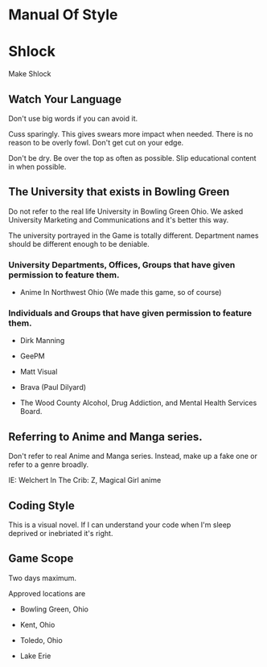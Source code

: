 # Manual Of Style

# Shlock

Make Shlock

## Watch Your Language

Don't use big words if you can avoid it.

Cuss sparingly. This gives swears more impact when needed. There is no reason to be overly fowl. Don't get cut on your edge.

Don't be dry. Be over the top as often as possible. Slip educational content in when possible.

## The University that exists in Bowling Green

Do not refer to the real life University in Bowling Green Ohio. We asked University Marketing and Communications and it's better this way. 

The university portrayed in the Game is totally different. Department names should be different enough to be deniable.

### University Departments, Offices, Groups that have given permission to feature them.

* Anime In Northwest Ohio (We made this game, so of course)

### Individuals and Groups that have given permission to feature them.

* Dirk Manning

* GeePM

* Matt Visual

* Brava (Paul Dilyard)

* The Wood County Alcohol, Drug Addiction, and Mental Health Services Board.

## Referring to Anime and Manga series.

Don't refer to real Anime and Manga series. Instead, make up a fake one or refer to a genre broadly.

IE: Welchert In The Crib: Z, Magical Girl anime

## Coding Style

This is a visual novel. If I can understand your code when I'm sleep deprived or inebriated it's right.

## Game Scope

Two days maximum.

Approved locations are

* Bowling Green, Ohio

* Kent, Ohio

* Toledo, Ohio

* Lake Erie
